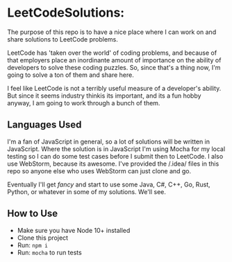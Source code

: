 # LeetCodeSolutions:

The purpose of this repo is to have a nice place where I can work on and share solutions to LeetCode problems.  

LeetCode has 'taken over the world' of coding problems, and because of that employers place an inordinante amount of importance on the ability of developers to solve these coding puzzles.  So, since that's a thing now, I'm going to solve a ton of them and share here.  

I feel like LeetCode is not a terribly useful measure of a developer's ability.  But since it seems industry thinkis its important, and its a fun hobby anyway, I am going to work through a bunch of them.

## Languages Used

I'm a fan of JavaScript in general, so a lot of solutions will be written in JavaScript.  Where the solution is in JavaScript I'm using Mocha for my local testing so I can do some test cases before I submit then to LeetCode.  I also use WebStorm, because its awesome.  I've provided the /.idea/ files in this repo so anyone else who uses WebStorm can just clone and go.

Eventually I'll get _fancy_ and start to use some Java, C#, C++, Go, Rust, Python, or whatever in some of my solutions.  We'll see.  

## How to Use

- Make sure you have Node 10+ installed
- Clone this project
- Run: `npm i`
- Run: `mocha` to run tests

